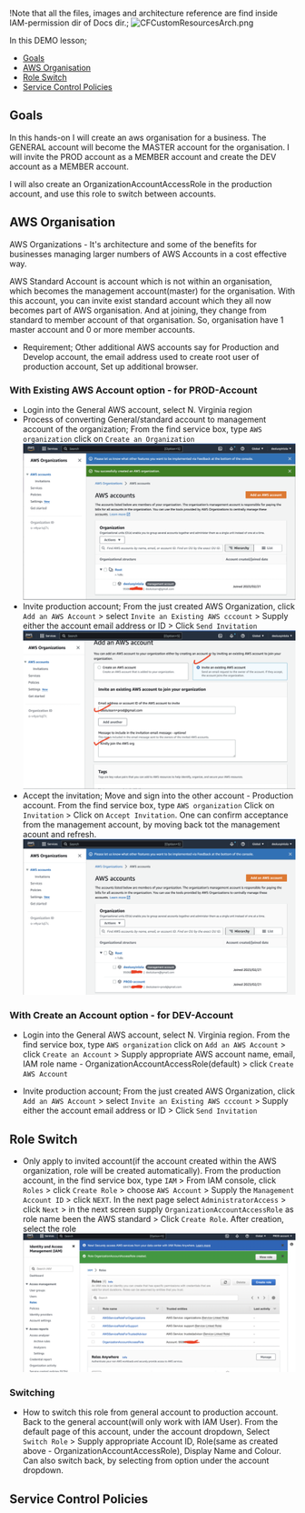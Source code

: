 !Note that all the files, images and architecture reference are find inside IAM-permission dir of Docs dir.;
![CFCustomResourcesArch.png](Docs/IAM-permission/CFCustomResourcesArch.png)

In this DEMO lesson;
* [Goals](#goals)
* [AWS Organisation](#AWS-Organisation)
* [Role Switch](#Role-Switch)
* [Service Control Policies](#Service-Control-Policies)

## Goals
In this hands-on I will create an aws organisation for a business. The GENERAL account will become the MASTER account for the organisation.
I will invite the PROD account as a MEMBER account and create the DEV account as a MEMBER account.

I will also create an OrganizationAccountAccessRole in the production account, and use this role to switch between accounts.

## AWS Organisation
AWS Organizations - It's architecture and some of the benefits for businesses managing larger numbers of AWS Accounts in a cost effective way.

AWS Standard Account is account which is not within an organisation, which becomes the management account(master) for the organisation. With this account, you can invite exist standard account which they all now becomes part of AWS organisation. And at joining, they change from standard to member account of that organisation. So, organisation have 1 master account and 0 or more member accounts.
- Requirement; Other additional AWS accounts say for Production and Develop account, the email address used to create root user of production account, Set up additional browser.

### With Existing AWS Account option - for PROD-Account
- Login into the General AWS account, select N. Virginia region
- Process of converting General/standard account to management account of the organization;
From the find service box, type `AWS organization` click on `Create an Organization` 
![aws-org](Docs/IAM-permission/aws-org.png)
- Invite production account;
From the just created AWS Organization, click `Add an AWS Account` > select `Invite an Existing AWS cccount` > Supply either the account email address or ID > Click `Send Invitation`
![aws-org](Docs/IAM-permission/aws-org2.png)
- Accept the invitation;
Move and sign into the other account - Production account. From the find service box, type `AWS organization` Click on `Invitation` > Click on `Accept Invitation`. One can confirm acceptance from the management account, by moving back tot the management acount and refresh.
![aws-org](Docs/IAM-permission/aws-org3.png)

### With Create an Account option - for DEV-Account
- Login into the General AWS account, select N. Virginia region.
From the find service box, type `AWS organization` click on `Add an AWS Account` > click `Create an Account` > Supply appropriate AWS account name, email, IAM role name - OrganizationAccountAccessRole(default) > click `Create AWS Account`


- Invite production account;
From the just created AWS Organization, click `Add an AWS Account` > select `Invite an Existing AWS cccount` > Supply either the account email address or ID > Click `Send Invitation`

## Role Switch
- Only apply to invited account(if the account created within the AWS organization, role will be created automatically).
From the production account, in the find service box, type `IAM` > From IAM console, click `Roles` > click `Create Role` > choose `AWS Account` > Supply the `Management Account ID` > click `NEXT`. In the next page select  `AdministratorAccess` > click `Next` > in the next screen supply `OrganizationAccountAccessRole` as role name been the AWS standard > Click `Create Role`. After creation, select the role
![aws-org](Docs/IAM-permission/aws-org4.png)

### Switching
- How to switch this role from general account to production account.
Back to the general account(will only work with IAM User). From the default page of this account, under the account dropdown, Select `Switch Role` > Supply appropriate Account ID, Role(same as created above - OrganizationAccountAccessRole), Display Name and Colour. Can also switch back, by selecting from option under the account dropdown.

## Service Control Policies